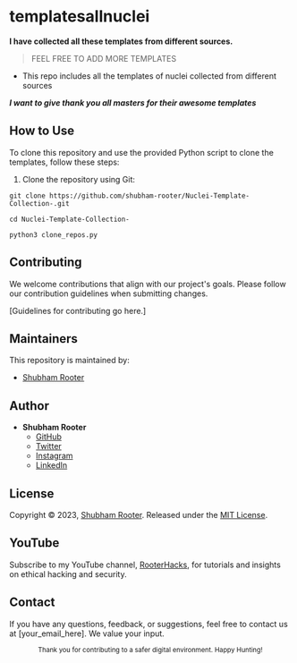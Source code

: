 # templatesallnuclei

**I have collected all these templates from different sources.**

> FEEL FREE TO ADD MORE TEMPLATES
+ This repo includes all the templates of nuclei collected from different sources

**_I want to give thank you all masters for their awesome templates_**

## How to Use

To clone this repository and use the provided Python script to clone the templates, follow these steps:

1. Clone the repository using Git:

```
git clone https://github.com/shubham-rooter/Nuclei-Template-Collection-.git
```
```
cd Nuclei-Template-Collection-
```
```
python3 clone_repos.py
```
## Contributing

We welcome contributions that align with our project's goals. Please follow our contribution guidelines when submitting changes.

[Guidelines for contributing go here.]

## Maintainers

This repository is maintained by:

- [Shubham Rooter](https://github.com/shubham-rooter)

## Author

- **Shubham Rooter**
  - [GitHub](https://www.github.com/shubham-rooter)
  - [Twitter](https://www.twitter.com/shubhamtiwari_r)
  - [Instagram](https://www.instagram.com/shubham_rooter)
  - [LinkedIn](https://www.linkedin.com/in/shubham-tiwari09/)

## License

Copyright © 2023, [Shubham Rooter](https://github.com/Shubham-Rooter).
Released under the [MIT License](LICENSE).

## YouTube

Subscribe to my YouTube channel, [RooterHacks](https://www.youtube.com/@RooterHacks), for tutorials and insights on ethical hacking and security.


## Contact

If you have any questions, feedback, or suggestions, feel free to contact us at [your_email_here]. We value your input.

<div align="center">
  <sub>Thank you for contributing to a safer digital environment. Happy Hunting!</sub>
</div>

